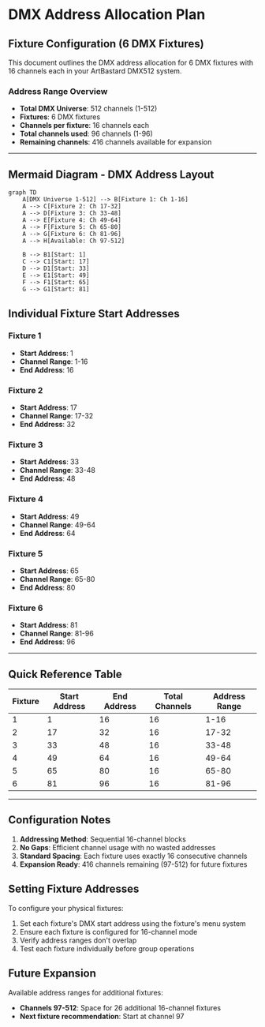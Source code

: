 # DMX Address Allocation Plan

## Fixture Configuration (6 DMX Fixtures)

This document outlines the DMX address allocation for 6 DMX fixtures with 16 channels each in your ArtBastard DMX512 system.

### Address Range Overview
- **Total DMX Universe**: 512 channels (1-512)
- **Fixtures**: 6 DMX fixtures
- **Channels per fixture**: 16 channels each
- **Total channels used**: 96 channels (1-96)
- **Remaining channels**: 416 channels available for expansion

---

## Mermaid Diagram - DMX Address Layout

```mermaid
graph TD
    A[DMX Universe 1-512] --> B[Fixture 1: Ch 1-16]
    A --> C[Fixture 2: Ch 17-32]
    A --> D[Fixture 3: Ch 33-48]
    A --> E[Fixture 4: Ch 49-64]
    A --> F[Fixture 5: Ch 65-80]
    A --> G[Fixture 6: Ch 81-96]
    A --> H[Available: Ch 97-512]
    
    B --> B1[Start: 1]
    C --> C1[Start: 17]
    D --> D1[Start: 33]
    E --> E1[Start: 49]
    F --> F1[Start: 65]
    G --> G1[Start: 81]
```

## Individual Fixture Start Addresses

### Fixture 1
- **Start Address**: 1
- **Channel Range**: 1-16
- **End Address**: 16

### Fixture 2
- **Start Address**: 17
- **Channel Range**: 17-32
- **End Address**: 32

### Fixture 3
- **Start Address**: 33
- **Channel Range**: 33-48
- **End Address**: 48

### Fixture 4
- **Start Address**: 49
- **Channel Range**: 49-64
- **End Address**: 64

### Fixture 5
- **Start Address**: 65
- **Channel Range**: 65-80
- **End Address**: 80

### Fixture 6
- **Start Address**: 81
- **Channel Range**: 81-96
- **End Address**: 96

---

## Quick Reference Table

| Fixture | Start Address | End Address | Total Channels | Address Range |
|---------|---------------|-------------|----------------|---------------|
| 1       | 1             | 16          | 16             | 1-16          |
| 2       | 17            | 32          | 16             | 17-32         |
| 3       | 33            | 48          | 16             | 33-48         |
| 4       | 49            | 64          | 16             | 49-64         |
| 5       | 65            | 80          | 16             | 65-80         |
| 6       | 81            | 96          | 16             | 81-96         |

---

## Configuration Notes

1. **Addressing Method**: Sequential 16-channel blocks
2. **No Gaps**: Efficient channel usage with no wasted addresses
3. **Standard Spacing**: Each fixture uses exactly 16 consecutive channels
4. **Expansion Ready**: 416 channels remaining (97-512) for future fixtures

## Setting Fixture Addresses

To configure your physical fixtures:
1. Set each fixture's DMX start address using the fixture's menu system
2. Ensure each fixture is configured for 16-channel mode
3. Verify address ranges don't overlap
4. Test each fixture individually before group operations

## Future Expansion

Available address ranges for additional fixtures:
- **Channels 97-512**: Space for 26 additional 16-channel fixtures
- **Next fixture recommendation**: Start at channel 97